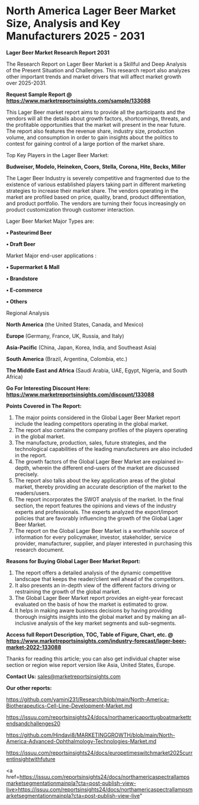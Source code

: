 # North America Lager Beer Market Size, Analysis and Key Manufacturers 2025 - 2031

<strong>Lager Beer Market Research Report 2031</strong>

The Research Report on Lager Beer Market is a Skillful and Deep Analysis of the Present Situation and Challenges. This research report also analyzes other important trends and market drivers that will affect market growth over 2025-2031.

<strong>Request Sample Report @ <a href=https://www.marketreportsinsights.com/sample/133088>https://www.marketreportsinsights.com/sample/133088</a></strong>

This Lager Beer market report aims to provide all the participants and the vendors will all the details about growth factors, shortcomings, threats, and the profitable opportunities that the market will present in the near future. The report also features the revenue share, industry size, production volume, and consumption in order to gain insights about the politics to contest for gaining control of a large portion of the market share.

Top Key Players in the Lager Beer Market:

<strong>Budweiser, Modelo, Heineken, Coors, Stella, Corona, Hite, Becks, Miller</strong>

The Lager Beer Industry is severely competitive and fragmented due to the existence of various established players taking part in different marketing strategies to increase their market share. The vendors operating in the market are profiled based on price, quality, brand, product differentiation, and product portfolio. The vendors are turning their focus increasingly on product customization through customer interaction.

Lager Beer Market Major Types are:

<strong>• Pasteurimd Beer

• Draft Beer</strong>

Market Major end-user applications :

<strong>• Supermarket & Mall

• Brandstore

• E-commerce

• Others</strong>

Regional Analysis

</u><strong><b>North America</b></strong> (the United States, Canada, and Mexico)

<strong><b>Europe </b></strong>(Germany, France, UK, Russia, and Italy)

<strong><b>Asia-Pacific</b></strong> (China, Japan, Korea, India, and Southeast Asia)

<strong><b>South America</b></strong> (Brazil, Argentina, Colombia, etc.)

<strong><b>The Middle East and Africa</b></strong> (Saudi Arabia, UAE, Egypt, Nigeria, and South Africa)

<strong>Go For Interesting Discount Here: <a href=https://www.marketreportsinsights.com/discount/133088>https://www.marketreportsinsights.com/discount/133088</a></strong>

<strong>Points Covered in The Report:</strong>
<ol>
  <li>The major points considered in the Global Lager Beer Market report include the leading competitors operating in the global market.</li>
  <li>The report also contains the company profiles of the players operating in the global market.</li>
  <li>The manufacture, production, sales, future strategies, and the technological capabilities of the leading manufacturers are also included in the report.</li>
  <li>The growth factors of the Global Lager Beer Market are explained in-depth, wherein the different end-users of the market are discussed precisely.</li>
  <li>The report also talks about the key application areas of the global market, thereby providing an accurate description of the market to the readers/users.</li>
  <li>The report incorporates the SWOT analysis of the market. In the final section, the report features the opinions and views of the industry experts and professionals. The experts analyzed the export/import policies that are favorably influencing the growth of the Global Lager Beer Market.</li>
  <li>The report on the Global Lager Beer Market is a worthwhile source of information for every policymaker, investor, stakeholder, service provider, manufacturer, supplier, and player interested in purchasing this research document.</li>
</ol>
<strong>Reasons for Buying Global Lager Beer Market Report:</strong>

<ol>
  <li>The report offers a detailed analysis of the dynamic competitive landscape that keeps the reader/client well ahead of the competitors.</li>
  <li>It also presents an in-depth view of the different factors driving or restraining the growth of the global market.</li>
  <li>The Global Lager Beer Market report provides an eight-year forecast evaluated on the basis of how the market is estimated to grow.</li>
  <li>It helps in making aware business decisions by having providing thorough insights insights into the global market and by making an all-inclusive analysis of the key market segments and sub-segments.</li>
</ol>
<strong>Access full Report Description, TOC, Table of Figure, Chart, etc. @ <a href=https://www.marketreportsinsights.com/industry-forecast/lager-beer-market-2022-133088>https://www.marketreportsinsights.com/industry-forecast/lager-beer-market-2022-133088</a></strong>


Thanks for reading this article; you can also get individual chapter wise section or region wise report version like Asia, United States, Europe.

<strong>Contact Us:</strong>
sales@marketreportsinsights.com

<strong>Our other reports:</strong>

<a href=https://github.com/yamini231/Research/blob/main/North-America-Biotherapeutics-Cell-Line-Development-Market.md>https://github.com/yamini231/Research/blob/main/North-America-Biotherapeutics-Cell-Line-Development-Market.md</a>

<a href=https://issuu.com/reportsinsights24/docs/northamericaporttugboatmarkettrendsandchallenges20>https://issuu.com/reportsinsights24/docs/northamericaporttugboatmarkettrendsandchallenges20</a>

<a href=https://github.com/Hindavi8/MARKETINGGROWTH/blob/main/North-America-Advanced-Ophthalmology-Technologies-Market.md>https://github.com/Hindavi8/MARKETINGGROWTH/blob/main/North-America-Advanced-Ophthalmology-Technologies-Market.md</a>

<a href=https://issuu.com/reportsinsights24/docs/europetimeswitchmarket2025currentinsightwithfuture>https://issuu.com/reportsinsights24/docs/europetimeswitchmarket2025currentinsightwithfuture</a>

<a href=https://issuu.com/reportsinsights24/docs/northamericaspectrallampsmarketsegmentationmainpla?cta=post-publish-view-live>https://issuu.com/reportsinsights24/docs/northamericaspectrallampsmarketsegmentationmainpla?cta=post-publish-view-live</a>"
